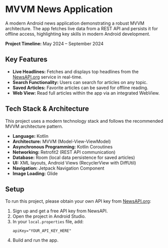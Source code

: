 # MVVM News Application

A modern Android news application demonstrating a robust MVVM architecture. The app fetches live data from a REST API and persists it for offline access, highlighting key skills in modern Android development.

**Project Timeline:** May 2024 – September 2024

## Key Features

- **Live Headlines:** Fetches and displays top headlines from the [NewsAPI.org](https://newsapi.org) service in real-time.
- **Search Functionality:** Users can search for articles on any topic.
- **Saved Articles:** Favorite articles can be saved for offline reading.
- **Web View:** Read full articles within the app via an integrated WebView.

## Tech Stack & Architecture

This project uses a modern technology stack and follows the recommended MVVM architecture pattern.

- **Language:** Kotlin
- **Architecture:** MVVM (Model-View-ViewModel)
- **Asynchronous Programming:** Kotlin Coroutines
- **Networking:** Retrofit2 (REST API communication)
- **Database:** Room (local data persistence for saved articles)
- **UI:** XML layouts, Android Views (RecyclerView with DiffUtil)
- **Navigation:** Jetpack Navigation Component
- **Image Loading:** Glide

## Setup

To run this project, please obtain your own API key from [NewsAPI.org](https://newsapi.org):

1. Sign up and get a free API key from NewsAPI.
2. Open the project in Android Studio.
3. In your `local.properties` file, add:
   ```
   apiKey="YOUR_API_KEY_HERE"
   ```
4. Build and run the app.
